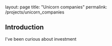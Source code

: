 layout: page
title: "Unicorn companies"
permalink: /projects/unicorn_companies

## Introduction

I've been curious about investment

